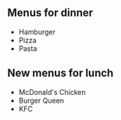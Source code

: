 ## Menus for dinner

- Hamburger
- Pizza
- Pasta

## New menus for lunch

- McDonald's Chicken
- Burger Queen
- KFC

